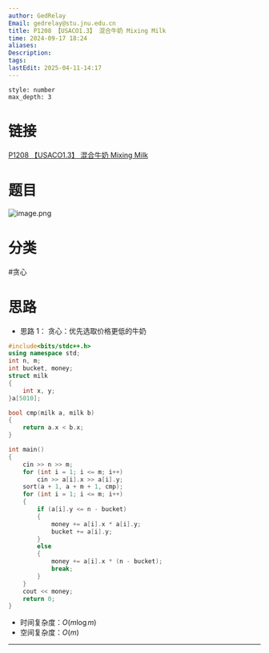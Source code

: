 ```yaml
---
author: GedRelay
Email: gedrelay@stu.jnu.edu.cn
title: P1208 【USACO1.3】 混合牛奶 Mixing Milk
time: 2024-09-17 18:24
aliases: 
Description: 
tags: 
lastEdit: 2025-04-11-14:17
---
```


```toc
style: number
max_depth: 3
```

# 链接
[P1208 【USACO1.3】 混合牛奶 Mixing Milk](https://www.luogu.com.cn/problem/P1208) 

# 题目
![image.png](https://ged-pic-bed.oss-cn-guangzhou.aliyuncs.com/img/202409171825013.png)


# 分类
#贪心 

# 思路
- 思路 1：
贪心：优先选取价格更低的牛奶

```cpp
#include<bits/stdc++.h>
using namespace std;
int n, m;
int bucket, money;
struct milk
{
	int x, y;
}a[5010];

bool cmp(milk a, milk b)
{
	return a.x < b.x;
}

int main()
{
	cin >> n >> m;
	for (int i = 1; i <= m; i++)
		cin >> a[i].x >> a[i].y;
	sort(a + 1, a + m + 1, cmp);
	for (int i = 1; i <= m; i++)
	{
		if (a[i].y <= n - bucket)
		{
			money += a[i].x * a[i].y;
			bucket += a[i].y;
		}
		else
		{
			money += a[i].x * (n - bucket);
			break;
		}
	}
	cout << money;
	return 0;
}
```


- 时间复杂度：${O\left( m\log m \right)  }$ 
- 空间复杂度：${O\left( m \right)  }$ 


---

